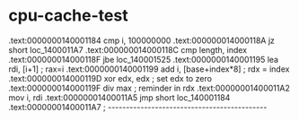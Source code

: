 # cpu-cache-test

.text:0000000140001184                 cmp     i, 100000000
.text:000000014000118A                 jz      short loc_1400011A7
.text:000000014000118C                 cmp     length, index
.text:000000014000118F                 jbe     loc_140001525
.text:0000000140001195                 lea     rdi, [i+1]      ; rax=i
.text:0000000140001199                 add     i, [base+index*8] ; rdx = index
.text:000000014000119D                 xor     edx, edx        ; set edx to zero
.text:000000014000119F                 div     max             ; reminder in rdx
.text:00000001400011A2                 mov     i, rdi
.text:00000001400011A5                 jmp     short loc_140001184
.text:00000001400011A7 ; --------------------------------------------